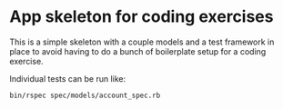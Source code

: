 # App skeleton for coding exercises

This is a simple skeleton with a couple models and a test framework in place to avoid having to do a bunch of boilerplate setup for a coding exercise.

Individual tests can be run like:
```
bin/rspec spec/models/account_spec.rb
```
